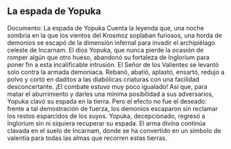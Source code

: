## La espada de Yopuka
Documento: La espada de Yopuka
Cuenta la leyenda que, una noche sombría en la que los vientos del Krosmoz soplaban furiosos, una horda de demonios se escapó de la dimensión infernal para invadir el archipiélago celeste de Incarnam. El dios Yopuka, que nunca pierde la ocasión de romper algún que otro hueso, abandonó su fortaleza de Inglorium para poner fin a esta incalificable intrusión.
El Señor de los Valientes se levantó solo contra la armada demoniaca. Rebanó, abatió, aplastó, ensartó, redujo a polvo y cortó en daditos a las diabólicas criaturas con una facilidad desconcertante. ¡El combate estuvo muy poco igualado! Así que, para matar el aburrimiento y darles una mínima posibilidad a sus adversarios, Yopuka clavó su espada en la tierra. Pero el efecto no fue el deseado: frente a tal demostración de fuerza, los demonios escaparon sin reclamar los restos esparcidos de los suyos.
Yopuka, decepcionado, regresó a Inglorium sin ni siquiera recuperar su espada. El arma divina continúa clavada en el suelo de Incarnam, donde se ha convertido en un símbolo de valentía para todas las almas que recorren estas tierras.
